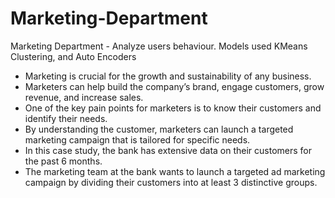 # Marketing-Department
Marketing Department - Analyze users behaviour. Models used KMeans Clustering, and Auto Encoders

* Marketing is crucial for the growth and sustainability of any business.
* Marketers can help build the company’s brand, engage customers, grow revenue, and increase sales.
* One of the key pain points for marketers is to know their customers and identify their needs.
* By understanding the customer, marketers can launch a targeted marketing campaign that is tailored for specific needs.
* In this case study, the bank has extensive data on their customers for the past 6 months. 
* The marketing team at the bank wants to launch a targeted ad marketing campaign by dividing their customers into at least 3 distinctive groups. 
